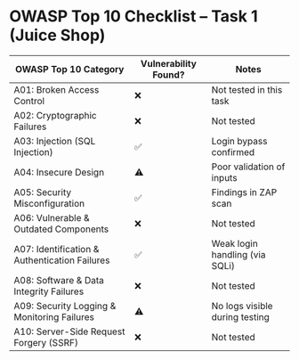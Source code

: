 # OWASP Top 10 Checklist – Task 1 (Juice Shop)

| OWASP Top 10 Category              | Vulnerability Found? | Notes |
|-----------------------------------|----------------------|-------|
| A01: Broken Access Control        | ❌                  | Not tested in this task |
| A02: Cryptographic Failures       | ❌                  | Not tested |
| A03: Injection (SQL Injection)    | ✅                  | Login bypass confirmed |
| A04: Insecure Design              | ⚠️                  | Poor validation of inputs |
| A05: Security Misconfiguration    | ✅                  | Findings in ZAP scan |
| A06: Vulnerable & Outdated Components | ❌              | Not tested |
| A07: Identification & Authentication Failures | ✅      | Weak login handling (via SQLi) |
| A08: Software & Data Integrity Failures | ❌           | Not tested |
| A09: Security Logging & Monitoring Failures | ⚠️       | No logs visible during testing |
| A10: Server-Side Request Forgery (SSRF) | ❌           | Not tested |
